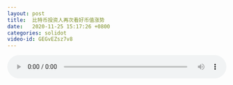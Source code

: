 ```yaml
---
layout: post
title:  比特币投资人再次看好币值涨势
date:   2020-11-25 15:17:26 +0800
categories: solidot
video-id: GEGvEZsz7v8
---
```


<audio id="youtube" style="width: 100%;" video-id="GEGvEZsz7v8" controls></audio>

<script async type="text/javascript" src="/audio.js"></script>

